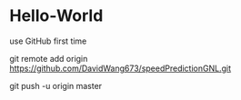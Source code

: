 # Hello-World
use GitHub first time

git remote add origin https://github.com/DavidWang673/speedPredictionGNL.git 

git push -u origin master

